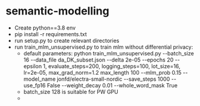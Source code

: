 # semantic-modelling
- Create python==3.8 env
- pip install -r requirements.txt
- run setup.py to create relevant directories
- run train_mlm_unsupervised.py to train mlm without differential privacy:
  - default parameters: python train_mlm_unsupervised.py --batch_size 16 --data_file da_DK_subset.json --delta 2e-05 --epochs 20 --epsilon 1, evaluate_steps=200, logging_steps=100, lot_size=16, lr=2e-05, max_grad_norm=1.2 max_length 100 --mlm_prob 0.15 --model_name jonfd/electra-small-nordic --save_steps 1000 --use_fp16 False --weight_decay 0.01 --whole_word_mask True
  - batch_size 128 is suitable for PW GPU
  - 